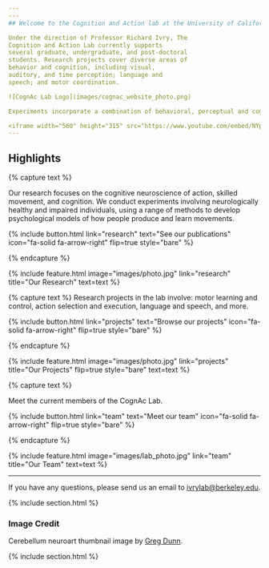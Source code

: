 ```yaml
---
---
## Welcome to the Cognition and Action lab at the University of California, Berkeley.

Under the direction of Professor Richard Ivry, The
Cognition and Action Lab currently supports
several graduate, undergraduate, and post-doctoral
students. Research projects cover diverse areas of
behavior and cognition, including visual,
auditory, and time perception; language and
speech; and motor coordination.

![CognAc Lab Logo](images/cognac_website_photo.png)

Experiments incorporate a combination of behavioral, perceptual and cognitive tasks with both healthy participants and patient populations. Neuroimaging techniques such as functional magnetic resonance imaging (fMRI), and non-invasive brain stimulation such as transcranial magnetic stimulation (TMS) are also used. Several researchers are invovled in collaborative work with neuroscientsists and/or physicians located at other research and hospital facilities located in the United States and around the world.

<iframe width="560" height="315" src="https://www.youtube.com/embed/NYpHXUbTKmI?start=153" frameborder="0" allowfullscreen></iframe>
---
```


## Highlights

{% capture text %}

Our research focuses on the cognitive neuroscience of action, skilled movement, and cognition. We conduct experiments involving neurologically healthy and impaired individuals, using a range of methods to develop psychological models of how people produce and learn movements.

{%
  include button.html
  link="research"
  text="See our publications"
  icon="fa-solid fa-arrow-right"
  flip=true
  style="bare"
%}

{% endcapture %}


{%
  include feature.html
  image="images/photo.jpg"
  link="research"
  title="Our Research"
  text=text
%}

{% capture text %}
Research projects in the lab involve: motor learning and control, action selection and execution, language and speech, and more. 

{%
  include button.html
  link="projects"
  text="Browse our projects"
  icon="fa-solid fa-arrow-right"
  flip=true
  style="bare"
%}

{% endcapture %}

{%
  include feature.html
  image="images/photo.jpg"
  link="projects"
  title="Our Projects"
  flip=true
  style="bare"
  text=text
%}

{% capture text %}

Meet the current members of the CognAc Lab.

{%
  include button.html
  link="team"
  text="Meet our team"
  icon="fa-solid fa-arrow-right"
  flip=true
  style="bare"
%}

{% endcapture %}

{%
  include feature.html
  image="images/lab_photo.jpg"
  link="team"
  title="Our Team"
  text=text
%}

---

If you have any questions, please send us an email to [ivrylab@berkeley.edu](mailto:ivrylab@berkeley.edu).

{% include section.html %}

### Image Credit
Cerebellum neuroart thumbnail image by [Greg Dunn](https://www.gregadunn.com/self-reflected/self-reflected-gallery/).

{% include section.html %}
